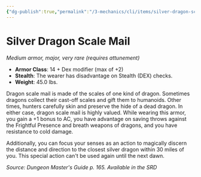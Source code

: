 ```yaml
---
{"dg-publish":true,"permalink":"/3-mechanics/cli/items/silver-dragon-scale-mail/","tags":["ttrpg-cli/compendium/src/5e/dmg","ttrpg-cli/item/armor/medium","ttrpg-cli/item/attunement/required","ttrpg-cli/item/rarity/very-rare","ttrpg-cli/item/tier/major"]}
---
```


# Silver Dragon Scale Mail
*Medium armor, major, very rare (requires attunement)*  


- **Armor Class**: 14 + Dex modifier (max of +2)
- **Stealth**: The wearer has disadvantage on Stealth (DEX) checks.
- **Weight**: 45.0 lbs.

Dragon scale mail is made of the scales of one kind of dragon. Sometimes dragons collect their cast-off scales and gift them to humanoids. Other times, hunters carefully skin and preserve the hide of a dead dragon. In either case, dragon scale mail is highly valued. While wearing this armor, you gain a +1 bonus to AC, you have advantage on saving throws against the Frightful Presence and breath weapons of dragons, and you have resistance to cold damage.

Additionally, you can focus your senses as an action to magically discern the distance and direction to the closest silver dragon within 30 miles of you. This special action can't be used again until the next dawn.

*Source: Dungeon Master's Guide p. 165. Available in the <span title='Systems Reference Document (5.1)'>SRD</span>*